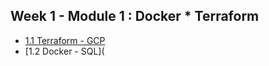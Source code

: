 ## Week 1 - Module 1 : Docker * Terraform

- [1.1 Terraform - GCP](https://github.com/garjita63/de-zoomcamp-2024/blob/main/learning/module1/terraform_gcp.md)
- [1.2 Docker - SQL](
